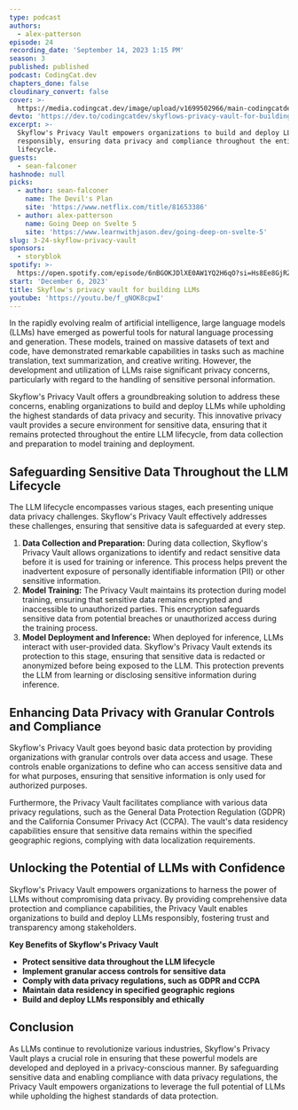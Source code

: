 ```yaml
---
type: podcast
authors:
  - alex-patterson
episode: 24
recording_date: 'September 14, 2023 1:15 PM'
season: 3
published: published
podcast: CodingCat.dev
chapters_done: false
cloudinary_convert: false
cover: >-
  https://media.codingcat.dev/image/upload/v1699502966/main-codingcatdev-photo/3_skyflow.png
devto: 'https://dev.to/codingcatdev/skyflows-privacy-vault-for-building-llms-36i2'
excerpt: >-
  Skyflow's Privacy Vault empowers organizations to build and deploy LLMs
  responsibly, ensuring data privacy and compliance throughout the entire LLM
  lifecycle.
guests:
  - sean-falconer
hashnode: null
picks:
  - author: sean-falconer
    name: The Devil's Plan
    site: 'https://www.netflix.com/title/81653386'
  - author: alex-patterson
    name: Going Deep on Svelte 5
    site: 'https://www.learnwithjason.dev/going-deep-on-svelte-5'
slug: 3-24-skyflow-privacy-vault
sponsors:
  - storyblok
spotify: >-
  https://open.spotify.com/episode/6nBGOKJDlXE0AW1YQ2H6qO?si=Hs8Ee8GjRZSj-NBq-vZgcQ
start: 'December 6, 2023'
title: Skyflow's privacy vault for building LLMs
youtube: 'https://youtu.be/f_gNOK8cpwI'
---
```


In the rapidly evolving realm of artificial intelligence, large language models (LLMs) have emerged as powerful tools for natural language processing and generation. These models, trained on massive datasets of text and code, have demonstrated remarkable capabilities in tasks such as machine translation, text summarization, and creative writing. However, the development and utilization of LLMs raise significant privacy concerns, particularly with regard to the handling of sensitive personal information.

Skyflow's Privacy Vault offers a groundbreaking solution to address these concerns, enabling organizations to build and deploy LLMs while upholding the highest standards of data privacy and security. This innovative privacy vault provides a secure environment for sensitive data, ensuring that it remains protected throughout the entire LLM lifecycle, from data collection and preparation to model training and deployment.

## Safeguarding Sensitive Data Throughout the LLM Lifecycle

The LLM lifecycle encompasses various stages, each presenting unique data privacy challenges. Skyflow's Privacy Vault effectively addresses these challenges, ensuring that sensitive data is safeguarded at every step.

1. **Data Collection and Preparation:** During data collection, Skyflow's Privacy Vault allows organizations to identify and redact sensitive data before it is used for training or inference. This process helps prevent the inadvertent exposure of personally identifiable information (PII) or other sensitive information.
2. **Model Training:** The Privacy Vault maintains its protection during model training, ensuring that sensitive data remains encrypted and inaccessible to unauthorized parties. This encryption safeguards sensitive data from potential breaches or unauthorized access during the training process.
3. **Model Deployment and Inference:** When deployed for inference, LLMs interact with user-provided data. Skyflow's Privacy Vault extends its protection to this stage, ensuring that sensitive data is redacted or anonymized before being exposed to the LLM. This protection prevents the LLM from learning or disclosing sensitive information during inference.

## Enhancing Data Privacy with Granular Controls and Compliance

Skyflow's Privacy Vault goes beyond basic data protection by providing organizations with granular controls over data access and usage. These controls enable organizations to define who can access sensitive data and for what purposes, ensuring that sensitive information is only used for authorized purposes.

Furthermore, the Privacy Vault facilitates compliance with various data privacy regulations, such as the General Data Protection Regulation (GDPR) and the California Consumer Privacy Act (CCPA). The vault's data residency capabilities ensure that sensitive data remains within the specified geographic regions, complying with data localization requirements.

## Unlocking the Potential of LLMs with Confidence

Skyflow's Privacy Vault empowers organizations to harness the power of LLMs without compromising data privacy. By providing comprehensive data protection and compliance capabilities, the Privacy Vault enables organizations to build and deploy LLMs responsibly, fostering trust and transparency among stakeholders.

**Key Benefits of Skyflow's Privacy Vault**

- **Protect sensitive data throughout the LLM lifecycle**
- **Implement granular access controls for sensitive data**
- **Comply with data privacy regulations, such as GDPR and CCPA**
- **Maintain data residency in specified geographic regions**
- **Build and deploy LLMs responsibly and ethically**

## Conclusion

As LLMs continue to revolutionize various industries, Skyflow's Privacy Vault plays a crucial role in ensuring that these powerful models are developed and deployed in a privacy-conscious manner. By safeguarding sensitive data and enabling compliance with data privacy regulations, the Privacy Vault empowers organizations to leverage the full potential of LLMs while upholding the highest standards of data protection.
